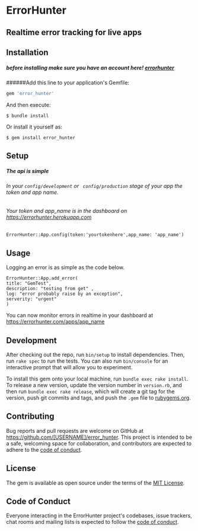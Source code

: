 # ErrorHunter

## Realtime error tracking for live apps

## Installation
##### before installing make sure you have an account here! [errorhunter](https://errorhunter.herokuapp.com)
######Add this line to your application's Gemfile:

```ruby
gem 'error_hunter'
```

And then execute:

    $ bundle install

Or install it yourself as:

    $ gem install error_hunter

## Setup

##### The api is simple

###### In your ```config/development``` or ``` config/production``` stage of your app the token and app name.
###### Your token and app_name is in the dashboard on https://errorhunter.herokuapp.com

```
ErrorHunter::App.config(token:'yourtokenhere',app_name: 'app_name')
```
## Usage
Logging an error is as simple as the code below.
 ```
ErrorHunter::App.add_error(
title: "GemTest", 
description: "testing from get" ,
log: "error probably raise by an exception",
 serverity: "urgent"
)
```
You can now monitor errors in realtime in your dashboard at https://errorhunter.com/apps/app_name

## Development

After checking out the repo, run `bin/setup` to install dependencies. Then, run `rake spec` to run the tests. You can also run `bin/console` for an interactive prompt that will allow you to experiment.

To install this gem onto your local machine, run `bundle exec rake install`. To release a new version, update the version number in `version.rb`, and then run `bundle exec rake release`, which will create a git tag for the version, push git commits and tags, and push the `.gem` file to [rubygems.org](https://rubygems.org).

## Contributing

Bug reports and pull requests are welcome on GitHub at https://github.com/[USERNAME]/error_hunter. This project is intended to be a safe, welcoming space for collaboration, and contributors are expected to adhere to the [code of conduct](https://github.com/[USERNAME]/error_hunter/blob/master/CODE_OF_CONDUCT.md).


## License

The gem is available as open source under the terms of the [MIT License](https://opensource.org/licenses/MIT).

## Code of Conduct

Everyone interacting in the ErrorHunter project's codebases, issue trackers, chat rooms and mailing lists is expected to follow the [code of conduct](https://github.com/[USERNAME]/error_hunter/blob/master/CODE_OF_CONDUCT.md).
